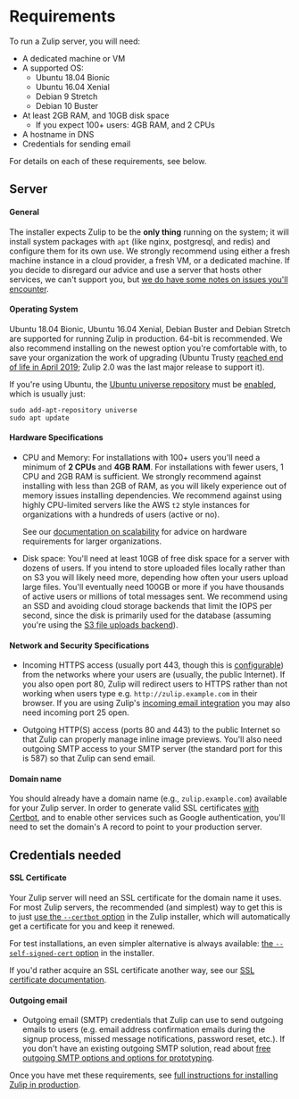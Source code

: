 # Requirements

To run a Zulip server, you will need:
* A dedicated machine or VM
* A supported OS:
  * Ubuntu 18.04 Bionic
  * Ubuntu 16.04 Xenial
  * Debian 9 Stretch
  * Debian 10 Buster
* At least 2GB RAM, and 10GB disk space
  * If you expect 100+ users: 4GB RAM, and 2 CPUs
* A hostname in DNS
* Credentials for sending email

For details on each of these requirements, see below.

## Server

#### General

The installer expects Zulip to be the **only thing** running on the
system; it will install system packages with `apt` (like nginx,
postgresql, and redis) and configure them for its own use.  We
strongly recommend using either a fresh machine instance in a cloud
provider, a fresh VM, or a dedicated machine.  If you decide to
disregard our advice and use a server that hosts other services, we
can't support you, but
[we do have some notes on issues you'll encounter](install-existing-server.html).

#### Operating System

Ubuntu 18.04 Bionic, Ubuntu 16.04 Xenial, Debian Buster and Debian
Stretch are supported for running Zulip in production.  64-bit is
recommended.  We also recommend installing on the newest option you're
comfortable with, to save your organization the work of upgrading
(Ubuntu Trusty [reached end of life in April 2019][trusty-eol]; Zulip
2.0 was the last major release to support it).

If you're using Ubuntu, the
[Ubuntu universe repository][ubuntu-repositories] must be
[enabled][enable-universe], which is usually just:

```
sudo add-apt-repository universe
sudo apt update
```

[ubuntu-repositories]:
https://help.ubuntu.com/community/Repositories/Ubuntu
[enable-universe]: https://help.ubuntu.com/community/Repositories/CommandLine#Adding_the_Universe_and_Multiverse_Repositories

#### Hardware Specifications

* CPU and Memory: For installations with 100+ users you'll need a
  minimum of **2 CPUs** and **4GB RAM**. For installations with fewer
  users, 1 CPU and 2GB RAM is sufficient. We strongly recommend against
  installing with less than 2GB of RAM, as you will likely experience
  out of memory issues installing dependencies.  We recommend against
  using highly CPU-limited servers like the AWS `t2` style instances
  for organizations with a hundreds of users (active or no).

  See our
  [documentation on scalability](../production/maintain-secure-upgrade.html#scalability)
  for advice on hardware requirements for larger organizations.

* Disk space: You'll need at least 10GB of free disk space for a
  server with dozens of users. If you intend to store uploaded files
  locally rather than on S3 you will likely need more, depending how
  often your users upload large files.  You'll eventually need 100GB
  or more if you have thousands of active users or millions of total
  messages sent.  We recommend using an SSD and avoiding cloud storage
  backends that limit the IOPS per second, since the disk is primarily
  used for the database (assuming you're using the
  [S3 file uploads backend](../production/upload-backends.html)).

#### Network and Security Specifications

* Incoming HTTPS access (usually port 443, though this is
  [configurable](../production/deployment.html#using-an-alternate-port))
  from the networks where your users are (usually, the public
  Internet).  If you also open port 80, Zulip will redirect users to
  HTTPS rather than not working when users type
  e.g. `http://zulip.example.com` in their browser.  If you are using
  Zulip's [incoming email integration][email-gateway-code] you may also
  need incoming port 25 open.

[email-gateway-code]: https://github.com/zulip/zulip/blob/master/zerver/management/commands/email_gateway.py

* Outgoing HTTP(S) access (ports 80 and 443) to the public Internet so
  that Zulip can properly manage inline image previews.  You'll also
  need outgoing SMTP access to your SMTP server (the standard port for
  this is 587) so that Zulip can send email.

#### Domain name

You should already have a domain name (e.g., `zulip.example.com`)
available for your Zulip server. In order to generate valid SSL
certificates [with Certbot][doc-certbot], and to enable other services
such as Google authentication, you'll need to set the domain's
A record to point to your production server.

## Credentials needed

#### SSL Certificate

Your Zulip server will need an SSL certificate for the domain name it
uses.  For most Zulip servers, the recommended (and simplest) way to
get this is to just [use the `--certbot` option][doc-certbot] in the
Zulip installer, which will automatically get a certificate for you
and keep it renewed.

For test installations, an even simpler alternative is always
available: [the `--self-signed-cert` option][doc-self-signed] in the
installer.

If you'd rather acquire an SSL certificate another way, see our [SSL
certificate documentation](ssl-certificates.html).

[doc-certbot]: ssl-certificates.html#certbot-recommended
[doc-self-signed]: ssl-certificates.html#self-signed-certificate

#### Outgoing email

* Outgoing email (SMTP) credentials that Zulip can use to send
  outgoing emails to users (e.g. email address confirmation emails
  during the signup process, missed message notifications, password
  reset, etc.).  If you don't have an existing outgoing SMTP solution,
  read about
  [free outgoing SMTP options and options for prototyping](email.html#free-outgoing-email-services).

Once you have met these requirements, see [full instructions for installing
Zulip in production](../production/install.html).

[trusty-eol]: https://wiki.ubuntu.com/Releases
